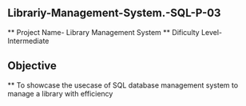 ## Librariy-Management-System.-SQL-P-03
** Project Name- Library Management System
** Dificulty Level- Intermediate 

## Objective
** To showcase the usecase of SQL database management system to manage a library with efficiency 

